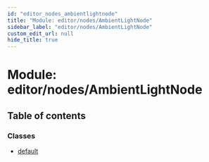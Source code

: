 ```yaml
---
id: "editor_nodes_ambientlightnode"
title: "Module: editor/nodes/AmbientLightNode"
sidebar_label: "editor/nodes/AmbientLightNode"
custom_edit_url: null
hide_title: true
---
```


# Module: editor/nodes/AmbientLightNode

## Table of contents

### Classes

- [default](../classes/editor_nodes_ambientlightnode.default.md)
